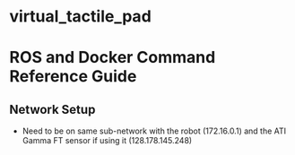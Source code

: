 # virtual_tactile_pad

# ROS and Docker Command Reference Guide

## Network Setup
- Need to be on same sub-network with the robot (172.16.0.1) and the ATI Gamma FT sensor if using it (128.178.145.248)
